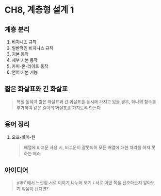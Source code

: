 # CH8, 계층형 설계 1

## 계층 분리

1. 비지니스 규칙
2. 일반적인 비지니스 규칙
3. 기본 동작
4. 세부 기본 동작
5. 카피-온-라이트 동작
6. 언어 기본 기능

## 짧은 화살표와 긴 화살표

> 특정 동작이 짧은 화살표과 긴 화살표를 동시에 가지고 있을 경우, 하나의 함수를 추가하여 같은 길이의 화살표를 가지도록 만든다

## 용어 정리

1. 오프-바이-원
   > 배열에 비교문 사용 시, 비교문이 잘못되어 모든 배열에 대한 처리를 하지 못하는 에러

## 아이디어

> p197 에서 느낀점 서로 이야기 나누어 보기 / 서로 어떤 쪽을 선호하는지 알아보기
> 싸움이 난다면?
